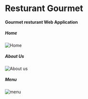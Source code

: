 # Resturant Gourmet 
#### Gourmet resturant Web Application 

 ##### Home
![Home](https://github.com/Ahmedab0/Resturant-Web-Application/assets/38362624/d2dedf2e-f122-4edc-812a-dd3a79a90f1c)

##### About Us
![About us](https://github.com/Ahmedab0/Resturant-Web-Application/assets/38362624/c66bfee0-c31f-4fcb-8b8b-69256e9c6fed)
##### Menu
![menu](https://github.com/Ahmedab0/Resturant-Web-Application/assets/38362624/9615e023-911e-4b4f-b6c8-074288ca34db)
